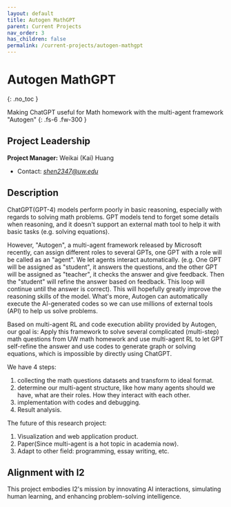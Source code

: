 ```yaml
---
layout: default
title: Autogen MathGPT
parent: Current Projects
nav_order: 3
has_children: false
permalink: /current-projects/autogen-mathgpt
---
```


# Autogen MathGPT
{: .no_toc }

Making ChatGPT useful for Math homework with the multi-agent framework "Autogen"
{: .fs-6 .fw-300 }

## Project Leadership
**Project Manager:** Weikai (Kai) Huang
- Contact: *shen2347@uw.edu*

## Description
ChatGPT(GPT-4) models perform poorly in basic reasoning, especially with regards to solving math problems. GPT models tend to forget some details when reasoning, and it doesn't support an external math tool to help it with basic tasks (e.g. solving equations). 

However, "Autogen", a multi-agent framework released by Microsoft recently, can assign different roles to several GPTs, one GPT with a role will be called as an "agent". We let agents interact automatically. (e.g. One GPT will be assigned as "student", it answers the questions, and the other GPT will be assigned as "teacher", it checks the answer and give feedback. Then the "student" will refine the answer based on feedback. This loop will continue until the answer is correct). This will hopefully greatly improve the reasoning skills of the model. What's more, Autogen can automatically execute the AI-generated codes so we can use millions of external tools (API) to help us solve problems. 

Based on multi-agent RL and code execution ability provided by Autogen, our goal is:
Apply this framework to solve several complicated (multi-step) math questions from UW math homework and use multi-agent RL to let GPT self-refine the answer and use codes to generate graph or solving equations, which is impossible by directly using ChatGPT. 

We have 4 steps:
1. collecting the math questions datasets and transform to ideal format.
2. determine our multi-agent structure, like how many agents should we have, what are their roles. How they interact with each other.
3. implementation with codes and debugging. 
4. Result analysis. 

The future of this research project:
1. Visualization and web application product.
2. Paper(Since multi-agent is a hot topic in academia now).
3. Adapt to other field: programming, essay writing, etc.

## Alignment with I2
This project embodies I2's mission by innovating AI interactions, simulating human learning, and enhancing problem-solving intelligence.